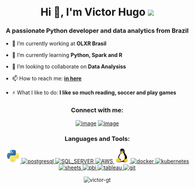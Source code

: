 <h1 align="center">Hi 👋, I'm Victor Hugo <img height="40" src="https://cdn3.emoji.gg/emojis/7858-charmanderboi.gif"></h1>
<h3 align="center">A passionate Python developer and data analytics from Brazil</h3>

- 🔭 I’m currently working at **OLXR Brasil**

- 🌱 I’m currently learning **Python, Spark and R**

- 👯 I’m looking to collaborate on **Data Analysiss**

- 📫 How to reach me: **[in here](https://www.linkedin.com/in/victor-hugo-amorim-65bb3b214/)**

- ⚡ What I like to do: **I like so much reading, soccer and play games**

<h3 align="center">Connect with me:</h3>
<div align="center">

[![image](https://img.shields.io/badge/LinkedIn-0077B5?style=for-the-badge&logo=linkedin&logoColor=white)](https://www.linkedin.com/in/victor-hugo-amorim/)
[![image](https://img.shields.io/badge/Gmail-D14836?style=for-the-badge&logo=gmail&logoColor=white)](mailto:victor.hugo.amorim.7@gmail.com)
  
</div>

<h3 align="center">Languages and Tools:</h3>

<p align="center"> 
  <a href="https://www.python.org" target="_blank"> 
    <img src="https://raw.githubusercontent.com/devicons/devicon/master/icons/python/python-original.svg" alt="python" width="40" height="40"/> 
  </a>  
  <a href="https://www.postgresql.org/" target="_blank"> 
    <img src="https://upload.wikimedia.org/wikipedia/commons/thumb/2/29/Postgresql_elephant.svg/1200px-Postgresql_elephant.svg.png" alt="postgresql" width="40" height="40"/> 
  </a> 
  <a href="https://learn.microsoft.com/pt-br/sql/?view=sql-server-ver16" target="_blank"> 
    <img src="https://cyclr.com/wp-content/uploads/2022/03/ext-550.png" alt="SQL_SERVER" width="40" height="40"/> 
  </a> 
  <a href="https://aws.amazon.com/pt/what-is-aws/" target="_blank"> 
    <img src="https://static-00.iconduck.com/assets.00/aws-icon-2048x2048-ptyrjxdo.png" alt="AWS" width="40" height="40"/> 
  </a> 
  <a href="https://www.linux.org/" target="_blank"> 
    <img src="https://raw.githubusercontent.com/devicons/devicon/master/icons/linux/linux-original.svg" alt="linux" width="40" height="40"/> 
  </a> 
  <a href="https://www.docker.com/" target="_blank"> 
    <img src="https://cdn.icon-icons.com/icons2/3053/PNG/512/docker_alt_macos_bigsur_icon_190232.png" alt="docker" width="40" height="40"/> 
  </a>
  <a href="https://www.docker.com/" target="_blank"> 
    <img src="https://upload.wikimedia.org/wikipedia/labs/thumb/b/ba/Kubernetes-icon-color.svg/2110px-Kubernetes-icon-color.svg.png" alt="kubernetes" width="40" height="40"/> 
  </a>
  <a href="https://www.google.com/intl/pt-BR/sheets/about/" target="_blank"> 
    <img src="https://upload.wikimedia.org/wikipedia/commons/thumb/3/30/Google_Sheets_logo_%282014-2020%29.svg/800px-Google_Sheets_logo_%282014-2020%29.svg.png" alt="sheets" width="30" height="40"/> 
  </a>
  <a href="https://powerbi.microsoft.com/pt-br/" target="_blank"> 
    <img src="https://static-00.iconduck.com/assets.00/power-bi-icon-1536x2048-0xah5g2o.png" alt="pbi" width="30" height="40"/> 
  </a>
  <a href="https://www.tableau.com/pt-br" target="_blank"> 
    <img src="https://www.svgrepo.com/show/354428/tableau-icon.svg" alt="tableau" width="30" height="40"/> 
  </a>
  <a href="https://git-scm.com/" target="_blank"> 
    <img src="https://www.vectorlogo.zone/logos/git-scm/git-scm-icon.svg" alt="git" width="40" height="40"/> 
  </a>
</p>

<p align= "center">
  <img align="center" src="https://github-readme-streak-stats.herokuapp.com/?user=VictorHugoAmorim&theme=react&background=0d1117&date_format=M%20j%5B%2C%20Y%5D" alt="victor-gt" />
</p>


<!---
VictorHugoAmorim/VictorHugoAmorim is a ✨ special ✨ repository because its `README.md` (this file) appears on your GitHub profile.
You can click the Preview link to take a look at your changes.
--->
